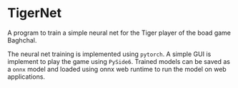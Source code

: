 # TigerNet

A program to train a simple neural net for the Tiger player of the boad game Baghchal.

The neural net training is implemented using `pytorch`. A simple GUI is implement to play the game using `PySide6`. Trained models can be saved as a `onnx` model and loaded using onnx web runtime to run the model on web applications. 